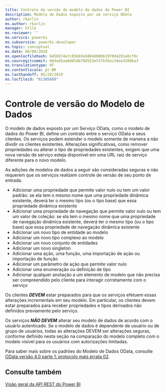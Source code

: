 ```yaml
---
title: Controle de versão do modelo de dados do Power BI
description: Modelo de Dados exposto por um serviço OData
author: rkarlin
ms.author: rkarlin
manager: kfile
ms.reviewer: ''
ms.service: powerbi
ms.subservice: powerbi-developer
ms.topic: conceptual
ms.date: 06/08/2018
ms.openlocfilehash: 6456974e7c05b65eb084d00bb1970d4291a0cf0c
ms.sourcegitcommit: 60dad5aa0d85db790553e537bf8ac34ee3289ba3
ms.translationtype: HT
ms.contentlocale: pt-BR
ms.lasthandoff: 05/29/2019
ms.locfileid: "61385609"
---
```

# <a name="data-model-versioning"></a>Controle de versão do Modelo de Dados

O modelo de dados exposto por um Serviço OData, como o modelo de dados do Power BI, define um contrato entre o serviço OData e seus clientes. Os serviços podem estender o modelo somente de maneira a não dividir os clientes existentes. Alterações significativas, como remover propriedades ou alterar o tipo de propriedades existentes, exigem que uma nova versão de serviço esteja disponível em uma URL raiz de serviço diferente para o novo modelo.  
  
As adições de modelos de dados a seguir são consideradas seguras e não requerem que os serviços realizem controle de versão de seu ponto de entrada.  
  
* Adicionar uma propriedade que permite valor nulo ou tem um valor padrão: se ela tem o mesmo nome que uma propriedade dinâmica existente, deverá ter o mesmo tipo (ou o tipo base) que essa propriedade dinâmica existente  
* Adicionar uma propriedade de navegação que permite valor nulo ou tem um valor de coleção: se ela tem o mesmo nome que uma propriedade de navegação dinâmica existente, deverá ter o mesmo tipo (ou o tipo base) que essa propriedade de navegação dinâmica existente  
* Adicionar um novo tipo de entidade ao modelo  
* Adicionar um novo tipo complexo ao modelo  
* Adicionar um novo conjunto de entidades  
* Adicionar um novo singleton  
* Adicionar uma ação, uma função, uma importação de ação ou importação de função
* Adicionar um parâmetro de ação que permite valor nulo  
* Adicionar uma enumeração ou definição de tipo  
* Adicionar qualquer anotação a um elemento de modelo que não precisa ser compreendido pelo cliente para interagir corretamente com o serviço  
  
Os clientes ***DEVEM*** estar preparados para que os serviços efetuem essas alterações incrementais em seu modelo. Em particular, os clientes devem estar preparados para receber propriedades e tipos derivados não definidos previamente pelo serviço.  
  
Os serviços ***NÃO DEVEM*** alterar seu modelo de dados de acordo com o usuário autenticado. Se o modelo de dados é dependente de usuário ou de grupo de usuários, todas as alterações DEVEM ser alterações seguras, conforme definido nesta seção na comparação do modelo completo com o modelo visível para os usuários com autorizações limitadas.  
  
Para saber mais sobre os padrões do Modelo de Dados OData, consulte [OData versão 4.0 parte 1: protocolo mais errata 02](http://docs.oasis-open.org/odata/odata/v4.0/odata-v4.0-part1-protocol.html).  
  
## <a name="see-also"></a>Consulte também
[Visão geral da API REST do Power BI](https://docs.microsoft.com/rest/api/power-bi/)  